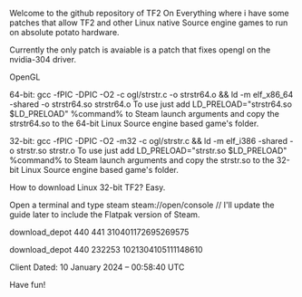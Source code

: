 Welcome to the github repository of TF2 On Everything where i have some patches that allow TF2 and other Linux native Source engine games to run on absolute potato hardware.

Currently the only patch is avaiable is a patch that fixes opengl on the nvidia-304 driver.


OpenGL

64-bit: gcc -fPIC -DPIC -O2 -c ogl/strstr.c -o strstr64.o && ld -m elf_x86_64 -shared -o strstr64.so strstr64.o
To use just add LD_PRELOAD="strstr64.so $LD_PRELOAD" %command% to Steam launch arguments and copy the strstr64.so to the 64-bit Linux Source engine based game's folder.

32-bit: gcc -fPIC -DPIC -O2 -m32 -c ogl/strstr.c && ld -m elf_i386 -shared -o strstr.so strstr.o
To use just add LD_PRELOAD="strstr.so $LD_PRELOAD" %command% to Steam launch arguments and copy the strstr.so to the 32-bit Linux Source engine based game's folder.

How to download Linux 32-bit TF2?
Easy.

Open a terminal and type steam steam://open/console // I'll update the guide later to include the Flatpak version of Steam.

download_depot 440 441 310401172695269575

download_depot 440 232253 1021304105111148610

Client Dated: 10 January 2024 – 00:58:40 UTC

Have fun!
